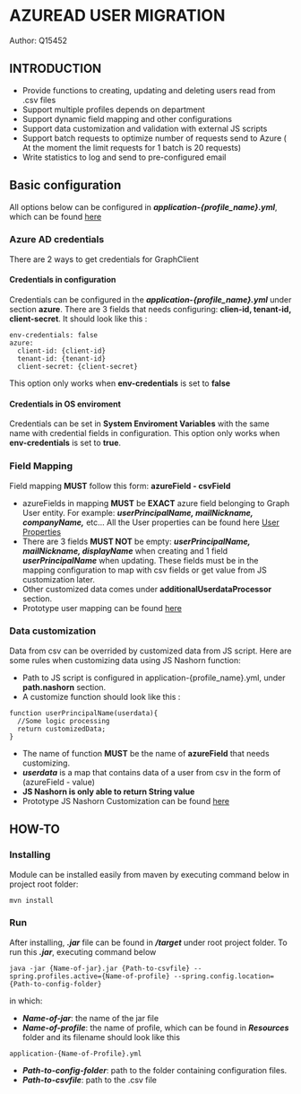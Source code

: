 # AZUREAD USER MIGRATION
Author: Q15452
## INTRODUCTION
- Provide functions to creating, updating and deleting users read from .csv files
- Support multiple profiles depends on department
- Support dynamic field mapping and other configurations
- Support data customization and validation with external JS scripts
- Support batch requests to optimize number of requests send to Azure ( At the moment the limit requests for 1 batch is 20 requests)
- Write statistics to log and send to pre-configured email
## Basic configuration
All options below can be configured in ***application-{profile_name}.yml***, which can be found [here](https://github.com/nguyennhatduy78/azuread/blob/fb97a7881f1e359106b63ea927f4a162dd70d3b3/src/main/resources/application-PS.yml)
### Azure AD credentials 
There are 2 ways to get credentials for GraphClient
#### Credentials in configuration
Credentials can be configured in the ***application-{profile_name}.yml*** under section **azure**. There are 3 fields that needs configuring: **clien-id, tenant-id, client-secret**. It should look like this : 
```
env-credentials: false
azure:
  client-id: {client-id}
  tenant-id: {tenant-id}
  client-secret: {client-secret}
```
This option only works when **env-credentials** is set to **false**
#### Credentials in OS enviroment
Credentials can be set in **System Enviroment Variables** with the same name with credential fields in configuration. 
This option only works when **env-credentials** is set to **true**.
### Field Mapping
Field mapping **MUST** follow this form: **azureField - csvField** 
- azureFields in mapping **MUST** be **EXACT** azure field belonging to Graph User entity. For example: ***userPrincipalName, mailNickname, companyName,*** etc... All the User properties can be found here [User Properties](https://docs.microsoft.com/en-us/graph/api/resources/user?view=graph-rest-1.0#properties)
- There are 3 fields **MUST NOT** be empty: ***userPrincipalName, mailNickname, displayName*** when creating and 1 field ***userPrincipalName*** when updating. These fields must be in the mapping configuration to map with csv fields or get value from JS customization later. 
- Other customized data comes under **additionalUserdataProcessor** section.
- Prototype user mapping can be found [here](https://github.com/nguyennhatduy78/azuread/blob/fb97a7881f1e359106b63ea927f4a162dd70d3b3/src/main/resources/application-PS.yml#L48)
### Data customization
Data from csv can be overrided by customized data from JS script. Here are some rules when customizing data using JS Nashorn function:
- Path to JS script is configured in application-{profile_name}.yml, under **path.nashorn** section.
- A customize function should look like this : 
```
function userPrincipalName(userdata){
  //Some logic processing 
  return customizedData;
}
```
- The name of function **MUST** be the name of **azureField** that needs customizing.
- ***userdata*** is a map that contains data of a user from csv in the form of (azureField - value) 
- **JS Nashorn is only able to return String value**
- Prototype JS Nashorn Customization can be found [here](https://github.com/nguyennhatduy78/azuread/blob/fb97a7881f1e359106b63ea927f4a162dd70d3b3/src/main/java/com/canon/cusa/scripts/CustomizeField.js)
## HOW-TO
### Installing
Module can be installed easily from maven by executing command below in project root folder: 
```
mvn install
```
### Run 
After installing, ***.jar*** file can be found in ***/target*** under root project folder. To run this ***.jar***, executing command below
```
java -jar {Name-of-jar}.jar {Path-to-csvfile} --spring.profiles.active={Name-of-profile} --spring.config.location={Path-to-config-folder}
```
in which: 
- ***Name-of-jar***:  the name of the jar file
- ***Name-of-profile***: the name of profile, which can be found in ***Resources*** folder and its filename should look like this 
```
application-{Name-of-Profile}.yml
```
- ***Path-to-config-folder***: path to the folder containing configuration files.
- ***Path-to-csvfile***: path to the .csv file

